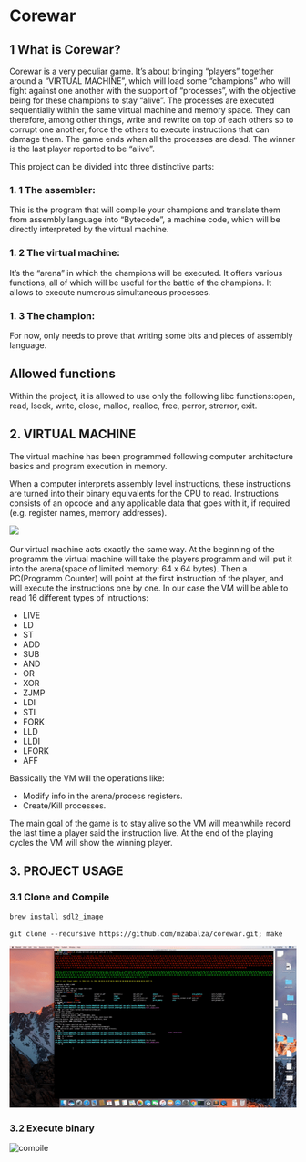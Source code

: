 Corewar
=====
## 1 What is Corewar?

Corewar is a very peculiar game. It’s about bringing “players” together around a “VIRTUAL MACHINE”, which will load some “champions” who will fight against one another with the support of “processes”, with the objective being for these champions to stay “alive”.
The processes are executed sequentially within the same virtual machine and memory space. They can therefore, among other things, write and rewrite on top of each others so to corrupt one another, force the others to execute instructions that can damage them.
The game ends when all the processes are dead. The winner is the last player reported to be “alive”.


This project can be divided into three distinctive parts:

### 1. 1 The assembler:
This is the program that will compile your champions and translate them from assembly language into “Bytecode”, a machine code, which will be directly interpreted by the virtual machine.
### 1. 2 The virtual machine:
It’s the “arena” in which the champions will be executed. It offers various functions, all of which will be useful for the battle of the champions. It allows to execute numerous simultaneous processes.
### 1. 3 The champion:
For now, only needs to prove that writing some bits and pieces of assembly language.

## Allowed functions
Within the project, it is allowed to use only the following libc functions:open, read, lseek, write, close, malloc, realloc, free, perror, strerror, exit.

## 2. VIRTUAL MACHINE

The virtual machine has been programmed following computer architecture basics and program execution in memory. 

When a computer interprets assembly level instructions, these instructions are turned into their binary equivalents for the CPU to read. Instructions consists of an opcode and any applicable data that goes with it, if required (e.g. register names, memory addresses).

<img src="https://github.com/mzabalza/corewar2/blob/master/img/architecture.png" width="50%">

Our virtual machine acts exactly the same way. At the beginning of the programm the virtual machine will take the players programm and will put it into the arena(space of limited memory: 64 x 64 bytes). Then a PC(Programm Counter) will point at the first instruction of the player, and will execute the instructions one by one. In our case the VM will be able to read 16 different types of intructions:

- LIVE
- LD
- ST
- ADD
- SUB
- AND
- OR
- XOR
- ZJMP
- LDI
- STI
- FORK
- LLD
- LLDI
- LFORK
- AFF

Bassically the VM will the operations like:
- Modify info in the arena/process registers.
- Create/Kill processes.

The main goal of the game is to stay alive so the VM will meanwhile record the last time a player said the instruction live.
At the end of the playing cycles the VM will show the winning player.

## 3. PROJECT USAGE
### 3.1 Clone and Compile
```
brew install sdl2_image
```
```
git clone --recursive https://github.com/mzabalza/corewar.git; make
```
![compile](gifs/compile.gif)

### 3.2 Execute binary

![compile](gifs/run_vm.gif)
